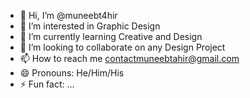 - 👋 Hi, I’m @muneebt4hir
- 👀 I’m interested in Graphic Design
- 🌱 I’m currently learning Creative and Design
- 💞️ I’m looking to collaborate on any Design Project
- 📫 How to reach me contactmuneebtahir@gmail.com
- 😄 Pronouns: He/Him/His
- ⚡ Fun fact: ...

<!---
muneebt4hir/muneebt4hir is a ✨ special ✨ repository because its `README.md` (this file) appears on your GitHub profile.
You can click the Preview link to take a look at your changes.
--->
